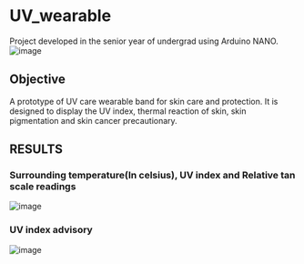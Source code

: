 # UV_wearable
Project developed in the senior year of undergrad using Arduino NANO.
![image](https://user-images.githubusercontent.com/90351952/190196803-2f000818-7dcc-4e06-9d93-1d86f619c929.png)


## Objective
A prototype of UV care wearable band for skin care and protection. It is designed to display the UV index, thermal reaction of skin, skin pigmentation and skin cancer precautionary.

## RESULTS

### Surrounding temperature(In celsius), UV index and Relative tan scale readings
![image](https://user-images.githubusercontent.com/90351952/190198543-05b83fc7-5181-4fe5-9a08-574892d42d1c.png)

### UV index advisory 
![image](https://user-images.githubusercontent.com/90351952/190197411-80940d76-cd72-4759-bee8-ef131ad8ebc0.png)


